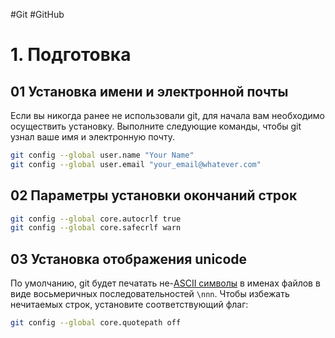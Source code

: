 #Git #GitHub 

# 1. Подготовка

## 01 Установка имени и электронной почты

Если вы никогда ранее не использовали git, для начала вам необходимо осуществить установку. Выполните следующие команды, чтобы git узнал ваше имя и электронную почту.

```bash
git config --global user.name "Your Name"
git config --global user.email "your_email@whatever.com"
```

## 02 Параметры установки окончаний строк

```bash
git config --global core.autocrlf true
git config --global core.safecrlf warn
```

## 03 Установка отображения unicode

По умолчанию, git будет печатать не-[ASCII символы](https://unicode-table.com/ru/#basic-latin) в именах файлов в виде восьмеричных последовательностей `\nnn`. Чтобы избежать нечитаемых строк, установите соответствующий флаг:

```bash
git config --global core.quotepath off
```
